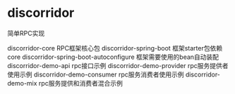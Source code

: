 # discorridor

简单RPC实现

discorridor-core RPC框架核心包
discorridor-spring-boot 框架starter包依赖core
discorridor-spring-boot-autoconfigure 框架需要使用的bean自动装配
discorridor-demo-api rpc接口示例
discorridor-demo-provider rpc服务提供者使用示例
discorridor-demo-consumer rpc服务消费者使用示例
discorridor-demo-mix rpc服务提供和消费者混合示例
